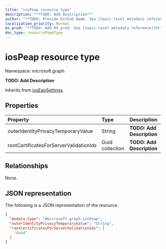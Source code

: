 ```yaml
---
title: "iosPeap resource type"
description: "**TODO: Add Description**"
author: "**TODO: Provide Github Name. See [topic-level metadata reference](https://msgo.azurewebsites.net/add/document/guidelines/metadata.html#topic-level-metadata)**"
localization_priority: Normal
ms.prod: "**TODO: Add MS prod. See [topic-level metadata reference](https://msgo.azurewebsites.net/add/document/guidelines/metadata.html#topic-level-metadata)**"
doc_type: resourcePageType
---
```


# iosPeap resource type

Namespace: microsoft.graph

**TODO: Add Description**


Inherits from [iosEapSettings](../resources/ioseapsettings.md).

## Properties
|Property|Type|Description|
|:---|:---|:---|
|outerIdentityPrivacyTemporaryValue|String|**TODO: Add Description**|
|rootCertificatesForServerValidationIds|Guid collection|**TODO: Add Description**|

## Relationships
None.

## JSON representation
The following is a JSON representation of the resource.
<!-- {
  "blockType": "resource",
  "@odata.type": "microsoft.graph.iosPeap"
}
-->
``` json
{
  "@odata.type": "#microsoft.graph.iosPeap",
  "outerIdentityPrivacyTemporaryValue": "String",
  "rootCertificatesForServerValidationIds": [
    "Guid"
  ]
}
```

